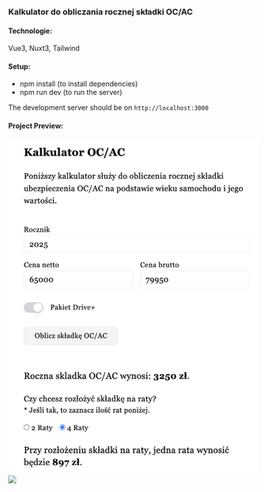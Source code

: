 ### Kalkulator do obliczania rocznej składki OC/AC

#### Technologie:
Vue3, Nuxt3, Tailwind

#### Setup:
- npm install (to install dependencies)
- npm run dev (to run the server)

The development server should be on `http://localhost:3000`

#### Project Preview:
<img src="public/screenshot.png" />

<img max-width="40% !important" src="https://github.com/JustynaWiniarska/kalkulator/public/screenshot.png">
